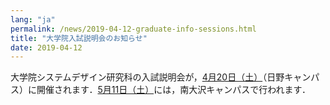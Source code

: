 ```yaml
---
lang: "ja"
permalink: /news/2019-04-12-graduate-info-sessions.html
title: "大学院入試説明会のお知らせ"
date: 2019-04-12
---
```

大学院システムデザイン研究科の入試説明会が，<a href="admission.html#insetsu">4月20日（土）</a>（日野キャンパス）に開催されます．<a href="admission.html#insetsu">5月11日（土）</a>には，南大沢キャンパスで行われます．
